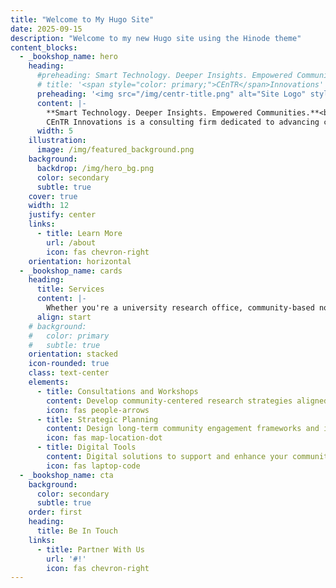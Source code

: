 ```yaml
---
title: "Welcome to My Hugo Site"
date: 2025-09-15
description: "Welcome to my new Hugo site using the Hinode theme"
content_blocks:
  - _bookshop_name: hero
    heading:
      #preheading: Smart Technology. Deeper Insights. Empowered Communities.
      # title: '<span style="color: primary;">CEnTR</span>Innovations'
      preheading: '<img src="/img/centr-title.png" alt="Site Logo" style="height: 90px;">'
      content: |-
        **Smart Technology. Deeper Insights. Empowered Communities.**<br /><br />
        CEnTR Innovations is a consulting firm dedicated to advancing community-engaged and transformative research (CEnTR). We partner with universities, nonprofits, philanthropies, and community organizations to build authentic, equitable research relationships that create meaningful change.
      width: 5
    illustration:
      image: /img/featured_background.png
    background:
      backdrop: /img/hero_bg.png
      color: secondary
      subtle: true
    cover: true
    width: 12
    justify: center
    links:
      - title: Learn More
        url: /about
        icon: fas chevron-right
    orientation: horizontal
  - _bookshop_name: cards
    heading:
      title: Services
      content: |-
        Whether you're a university research office, community-based nonprofit, foundation program officer, or grassroots organization, we offer services to help you build research partnerships that are truly reciprocal, ethical, and impactful.
      align: start
    # background:
    #   color: primary
    #   subtle: true
    orientation: stacked
    icon-rounded: true
    class: text-center
    elements:
      - title: Consultations and Workshops
        content: Develop community-centered research strategies aligned with your mission and values.
        icon: fas people-arrows
      - title: Strategic Planning
        content: Design long-term community engagement frameworks and implementation roadmaps.
        icon: fas map-location-dot
      - title: Digital Tools
        content: Digital solutions to support and enhance your community research efforts.
        icon: fas laptop-code
  - _bookshop_name: cta
    background:
      color: secondary
      subtle: true
    order: first
    heading:
      title: Be In Touch
    links:
      - title: Partner With Us
        url: '#!'
        icon: fas chevron-right
---
```

